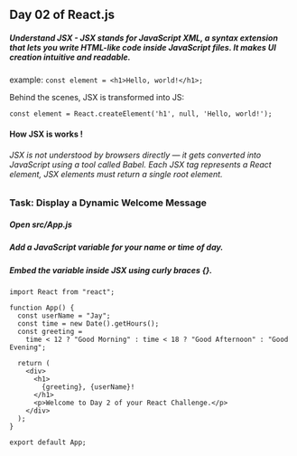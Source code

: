 ## Day 02 of React.js 
##### Understand JSX - JSX stands for JavaScript XML, a syntax extension that lets you write HTML-like code inside JavaScript files. It makes UI creation intuitive and readable.

example:
```const element = <h1>Hello, world!</h1>; ```

Behind the scenes, JSX is transformed into JS:

```const element = React.createElement('h1', null, 'Hello, world!');```

#### How JSX is works !
###### JSX is not understood by browsers directly — it gets converted into JavaScript using a tool called Babel. Each JSX tag represents a React element, JSX elements must return a single root element.

### Task: Display a Dynamic Welcome Message
##### Open src/App.js
##### Add a JavaScript variable for your name or time of day.
##### Embed the variable inside JSX using curly braces {}.

```
import React from "react";

function App() {
  const userName = "Jay";
  const time = new Date().getHours();
  const greeting =
    time < 12 ? "Good Morning" : time < 18 ? "Good Afternoon" : "Good Evening";

  return (
    <div>
      <h1>
        {greeting}, {userName}!
      </h1>
      <p>Welcome to Day 2 of your React Challenge.</p>
    </div>
  );
}

export default App;
```

